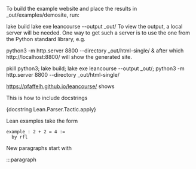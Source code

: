 To build the example website and place the results in _out/examples/demosite, run:

lake build
lake exe leancourse --output _out/
To view the output, a local server will be needed. One way to get such a server is to use the one from the Python standard library, e.g.

python3 -m http.server 8800 --directory _out/html-single/ &
after which http://localhost:8800/ will show the generated site.

pkill python3; lake build; lake exe leancourse --output _out/; python3 -m http.server 8800 --directory _out/html-single/

https://pfaffelh.github.io/leancourse/
shows 


This is how to include docstrings

{docstring Lean.Parser.Tactic.apply}


Lean examples take the form

```lean
example : 2 + 2 = 4 :=
  by rfl
```

New paragraphs start with

:::paragraph
